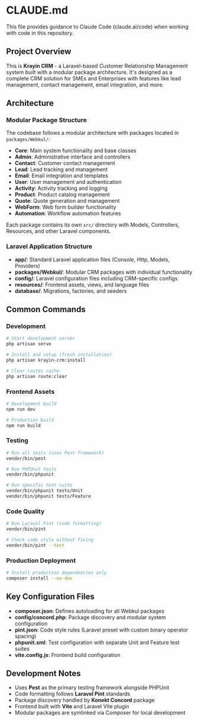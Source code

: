 # CLAUDE.md

This file provides guidance to Claude Code (claude.ai/code) when working with code in this repository.

## Project Overview

This is **Krayin CRM** - a Laravel-based Customer Relationship Management system built with a modular package architecture. It's designed as a complete CRM solution for SMEs and Enterprises with features like lead management, contact management, email integration, and more.

## Architecture

### Modular Package Structure
The codebase follows a modular architecture with packages located in `packages/Webkul/`:

- **Core**: Main system functionality and base classes
- **Admin**: Administrative interface and controllers
- **Contact**: Customer contact management
- **Lead**: Lead tracking and management
- **Email**: Email integration and templates
- **User**: User management and authentication
- **Activity**: Activity tracking and logging
- **Product**: Product catalog management
- **Quote**: Quote generation and management
- **WebForm**: Web form builder functionality
- **Automation**: Workflow automation features

Each package contains its own `src/` directory with Models, Controllers, Resources, and other Laravel components.

### Laravel Application Structure
- **app/**: Standard Laravel application files (Console, Http, Models, Providers)
- **packages/Webkul/**: Modular CRM packages with individual functionality
- **config/**: Laravel configuration files including CRM-specific configs
- **resources/**: Frontend assets, views, and language files
- **database/**: Migrations, factories, and seeders

## Common Commands

### Development
```bash
# Start development server
php artisan serve

# Install and setup (fresh installation)
php artisan krayin-crm:install

# Clear routes cache
php artisan route:clear
```

### Frontend Assets
```bash
# Development build
npm run dev

# Production build
npm run build
```

### Testing
```bash
# Run all tests (uses Pest framework)
vendor/bin/pest

# Run PHPUnit tests
vendor/bin/phpunit

# Run specific test suite
vendor/bin/phpunit tests/Unit
vendor/bin/phpunit tests/Feature
```

### Code Quality
```bash
# Run Laravel Pint (code formatting)
vendor/bin/pint

# Check code style without fixing
vendor/bin/pint --test
```

### Production Deployment
```bash
# Install production dependencies only
composer install --no-dev
```

## Key Configuration Files

- **composer.json**: Defines autoloading for all Webkul packages
- **config/concord.php**: Package discovery and modular system configuration
- **pint.json**: Code style rules (Laravel preset with custom binary operator spacing)
- **phpunit.xml**: Test configuration with separate Unit and Feature test suites
- **vite.config.js**: Frontend build configuration

## Development Notes

- Uses **Pest** as the primary testing framework alongside PHPUnit
- Code formatting follows **Laravel Pint** standards
- Package discovery handled by **Konekt Concord** package
- Frontend built with **Vite** and Laravel Vite plugin
- Modular packages are symlinked via Composer for local development